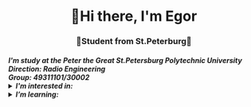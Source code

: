 <div id="header" align="center">
    <h1>👋Hi there,  I'm Egor</h1>
    <h3>🐧Student from St.Peterburg🐧</h3>
    
</div>

<div id="body">
    <i>
    <h4>I'm study at the Peter the Great St.Petersburg Polytechnic University<br />
    Direction: Radio Engineering <br />
    Group: 49311101/30002 <br />
    <details>
    <summary> I'm interested in:</summary><br />
    🥇Infomatics<br />
    🥈Physics<br />
    🥉Mathematics<br />
    🏅Sports
    </details>
    <details>
    <summary> I’m learning:</summary><br />
        👉Python<br />
        👉HTML Basics<br />
        👉C++ Basics<br />
        👉React<br />
        👉English language<br />
        
<img src="https://raw.githubusercontent.com/EgorSazonov0405/EgorSazonov0405/output/snake.svg" alt="Snake animation" />

</div>
